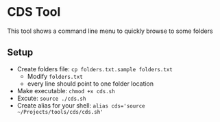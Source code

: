 # CDS Tool

This tool shows a command line menu to quickly browse to some folders

## Setup

* Create folders file: `cp folders.txt.sample folders.txt`
  * Modify `folders.txt`
  * every line should point to one folder location
* Make executable: `chmod +x cds.sh`
* Excute: `source ./cds.sh`
* Create alias for your shell: `alias cds='source ~/Projects/tools/cds/cds.sh'`
